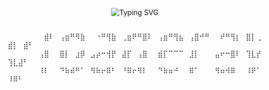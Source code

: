 <p align="center"> 
  <img src="https://readme-typing-svg.herokuapp.com?color=%2336BCF7&lines=Welcome+to+the+mysterious+profile...;Explore+the+unknown..." alt="Typing SVG" />
</p>⠀⠀⠀⠀⠀⠀⠀⠀⠀⠀⠀⠀⠀⠀⠀⠀⠀⠀⠀⠀⠀⠀
⠀⠀⠀⠀⠀⠀⠀⣾⠇⠀⢠⣶⠛⠻⣷⠀⠀⠐⠛⢻⣷⠀⢀⣶⠟⠛⣿⠇⠀⢠⣶⠛⢻⣦⠀⢠⣿⠚⠛⠀⠀⠞⠛⢻⡆⠀⣿⡇⢀⣾⡇⠀⣾⠃⠀⠀⠀⠀⠀⠀
⠀⠀⠀⠀⠀⠀⢠⣿⠀⠀⣿⡇⠀⣰⡿⠀⣠⡴⠒⢺⡟⠀⣼⡏⠀⢠⣿⠀⠀⣾⡏⠉⠉⠉⠀⣸⡇⠀⠀⠀⣤⠖⠒⣿⠇⠀⢹⣇⡞⢹⣇⣼⠃⠀⠀⠀⠀⠀⠀⠀
⠀⠀⠀⠀⠀⠀⠸⠇⠀⠀⠙⠷⠾⠛⠁⠀⠻⠷⠖⠿⠃⠀⠘⠿⠖⠻⠇⠀⠀⠙⠷⠶⠚⠀⠀⠿⠁⠀⠀⠀⠻⠶⠺⠿⠀⠀⠸⠟⠁⠸⠿⠃⠀⠀⠀⠀⠀⠀⠀⠀
